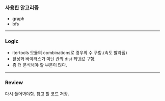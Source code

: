 ### 사용한 알고리즘
* graph
* bfs
_____________________________________________________
### Logic
* itertools 모듈의 combinations로 경우의 수 구함.(속도 빨라짐)
* 활성화 바이러스가 아닌 칸의 dist 최댓값 구함.
* 좀 더 분석해야 할 부분이 많다.
_____________________________________________________
### Review
다시 풀어봐야함.
참고 할 코드 저장.
